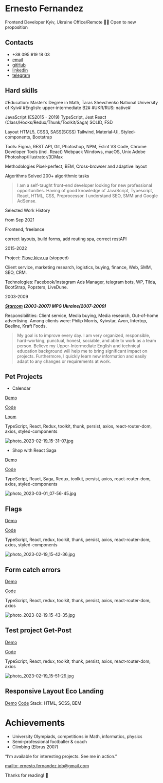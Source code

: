 # Ernesto Fernandez

Frontend Developer
Kyiv, Ukraine  Office/Remote 👨‍💻 Open to new proposition

## Contacts

   - +38 095 919 18 03
   - [email](mailto:ernesto.fernandez.job@gmail.com)
   - [gitHub](https://github.com/ErnestoFernandezUA)
   - [linkedin](https://www.linkedin.com/in/ernesto-fernandez-15699714a/)
   - [telegram](https://t.me/ernestofernandez)

## Hard skills

#Education: Master’s Degree in Math, Taras Shevchenko National University of Kyiv#
#English: upper-intermediate B2#
#UKR/RUS: native#

JavaScript (ES2015 - 2019) 
TypeScript, Jest
React (Class/Hooks/Redux/Thunk/Toolkit/Saga)
SOLID, FSD

Layout 
HTML5, CSS3, SASS(SCSS)
Tailwind, Material-UI, Styled-components, Bootstrap

Tools: 
Figma, REST API, Git, Photoshop, NPM, Eslint 
VS Code, Chrome Developer Tools (incl. React)
Webpack
Windows, macOS, Unix
Adobe Photoshop/Illustrator/3DMax

Methodologies
Pixel-perfect, BEM,
Cross-browser and adaptive layout

Algorithms
Solved 200+ algorithmic tasks

> I am a self-taught front-end developer looking for new professional opportunities. 
> Having of good knowledge of JavaScript, Typescript, React, HTML, CSS, Preprocessor. 
> I understand SEO, SMM and Google AdSense.


Selected Work History

from Sep 2021

Frontend, freelance

correct layouts, build forms, add routing spa, correct restAPI

2015-2022

Project: [Plove.kiev.ua](http://plove.kiev.ua/) (stopped)

Client service, marketing research, logistics, buying, finance, Web, SMM, SEO,
CRM.

Technologies: Facebook/Instagram Ads Manager, telegram bots, WP, Tilda, BootStrap,
Popsters, LiveDune.

2003-2009

***[Starcom](https://publicisgroupe.com.ua/ua/brand/starcom/)  (2003-2007)  MPG Ukraine(2007-2009)***

Responsibilities: Client service, Media buying, Media research, Out-of-home advertising.
Among clients were: Philip Morris, Kyivstar, Avon, Intertop, Beeline, Kraft Foods.


> My goal is to improve every day. I am very organized, responsible, hard-working, punctual,
> honest, sociable, and able to work as a team person. Believe my Upper-Intermediate English
> and technical education background will help me to bring significant impact on projects.
> Furthermore, I quickly learn new information and easily adapt to any changes or
> requirements at work.


## Pet Projects

+ Calendar

[Demo](https://ernestofernandezua.github.io/react_calendar/)

[Code](https://github.com/ErnestoFernandezUA/react_calendar)

[Loom](https://www.loom.com/share/a541611e36c04e469fd4b07c64c8a603)

TypeScript, React, Redux, toolkit, thunk, persist, axios, react-router-dom, axios, styled-components

![photo_2023-02-19_15-31-07.jpg](https://s3-us-west-2.amazonaws.com/secure.notion-static.com/1eece9f6-2f0c-4a96-bc34-999c3419b0bd/photo_2023-02-19_15-31-07.jpg)

+ Shop with React Saga

[Demo](https://ernestofernandezua.github.io/REACT_KITGLOBAL_TESTING_TASK/)

[Code](https://github.com/ErnestoFernandezUA/REACT_KITGLOBAL_TESTING_TASK)

TypeScript, React, Saga, Redux, toolkit, persist, axios, react-router-dom, axios, styled-components

![photo_2023-03-01_07-56-45.jpg](https://s3-us-west-2.amazonaws.com/secure.notion-static.com/5c26f170-7ca7-4cc8-ae45-99cfe391a2e9/photo_2023-03-01_07-56-45.jpg)

## Flags

[Demo](https://ernestofernandezua.github.io/spa_react_styled-components/)

[Code](https://github.com/ErnestoFernandezUA/spa_react_styled-components)

TypeScript, React, redux, toolkit, thunk, persist, axios, react-router-dom, axios, styled-components

![photo_2023-02-19_15-42-36.jpg](https://s3-us-west-2.amazonaws.com/secure.notion-static.com/8fec0216-fc4f-4a38-958a-8652114dbbd7/photo_2023-02-19_15-42-36.jpg)

## Form catch errors

[Demo](https://ernestofernandezua.github.io/react__test-scelty/)

[Code](https://github.com/ErnestoFernandezUA/react__test-scelty)

TypeScript, React, redux, toolkit, thunk, persist, axios, react-router-dom, axios

![photo_2023-02-19_15-43-35.jpg](https://s3-us-west-2.amazonaws.com/secure.notion-static.com/af15ec86-3240-4cb6-9ea9-ed67ff1a6f64/photo_2023-02-19_15-43-35.jpg)

## Test project Get-Post

[Demo](https://ernestofernandezua.github.io/react_test-project-post-get-token/)

[Code](https://github.com/ErnestoFernandezUA/react_test-project-post-get-token)

TypeScript, React, redux, toolkit, thunk, persist, axios, react-router-dom, axios

![photo_2023-02-19_15-51-29.jpg](https://s3-us-west-2.amazonaws.com/secure.notion-static.com/fd303d17-9848-4d25-a265-63431355a772/photo_2023-02-19_15-51-29.jpg)

## Responsive Layout Eco Landing
[Demo](https://ernestofernandezua.github.io/eco-landing/)
[Code](https://github.com/ErnestoFernandezUA/eco-landing)
Stack: HTML, SCSS, BEM

# Achievements
- University Olympiads, competitions in Math, informatics, physics
- Semi-professional footballer & coach
- Climbing (Elbrus 2007)


“I’m available for interesting projects. See me in action.”


[mailto: ernesto.fernandez.job@gmail.com](mailto:ernesto.fernandez.job@gmail.com) 

Thanks for reading! 👋